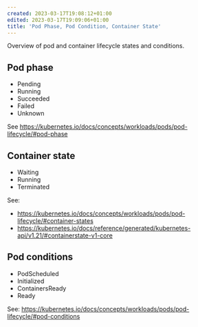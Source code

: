 ```yaml
---
created: 2023-03-17T19:08:12+01:00
edited: 2023-03-17T19:09:06+01:00
title: 'Pod Phase, Pod Condition, Container State'
---
```


Overview of pod and container lifecycle states and conditions.

## Pod phase

- Pending
- Running
- Succeeded
- Failed
- Unknown

See <https://kubernetes.io/docs/concepts/workloads/pods/pod-lifecycle/#pod-phase>

## Container state

- Waiting
- Running
- Terminated

See:

- <https://kubernetes.io/docs/concepts/workloads/pods/pod-lifecycle/#container-states>
- <https://kubernetes.io/docs/reference/generated/kubernetes-api/v1.21/#containerstate-v1-core>

## Pod conditions

- PodScheduled
- Initialized
- ContainersReady
- Ready

See: <https://kubernetes.io/docs/concepts/workloads/pods/pod-lifecycle/#pod-conditions>
